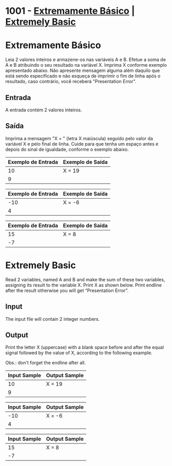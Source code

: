 # 1001 - [Extremamente Básico](#portugues) | [Extremely Basic](#english)
# <a id="portugues"/> Extremamente Básico
Leia 2 valores inteiros e armazene-os nas variáveis A e B. Efetue a soma de A e B atribuindo o seu resultado na variável X. Imprima X conforme exemplo apresentado abaixo. Não apresente mensagem alguma além daquilo que está sendo especificado e não esqueça de imprimir o fim de linha após o resultado, caso contrário, você receberá "Presentation Error".

## Entrada
A entrada contém 2 valores inteiros.

## Saída
Imprima a mensagem "X = " (letra X maiúscula) seguido pelo valor da variável X e pelo final de linha. Cuide para que tenha um espaço antes e depois do sinal de igualdade, conforme o exemplo abaixo.

| Exemplo de Entrada   | Exemplo de Saída |
|:--------------|:--------------|
|     10       |  X = 19    |
|     9     |   |

| Exemplo de Entrada   | Exemplo de Saída |
|:--------------|:--------------|
|     -10       |  X = -6    |
|     4     |   |

| Exemplo de Entrada   | Exemplo de Saída |
|:--------------|:--------------|
|     15       |  X = 8    |
|     -7    |   |

# <a id="english"/> Extremely Basic
Read 2 variables, named A and B and make the sum of these two variables, assigning its result to the variable X. Print X as shown below. Print endline after the result otherwise you will get “Presentation Error”.

## Input
The input file will contain 2 integer numbers.

## Output
Print the letter X (uppercase) with a blank space before and after the equal signal followed by the value of X, according to the following example.

Obs.: don't forget the endline after all.

| Input Sample   | Output Sample |
|:--------------|:--------------|
|     10       |  X = 19    |
|     9     |   |

| Input Sample  | Output Sample |
|:--------------|:--------------|
|     -10       |  X = -6    |
|     4     |   |

| Input Sample  | Output Sample |
|:--------------|:--------------|
|     15       |  X = 8    |
|     -7    |   |